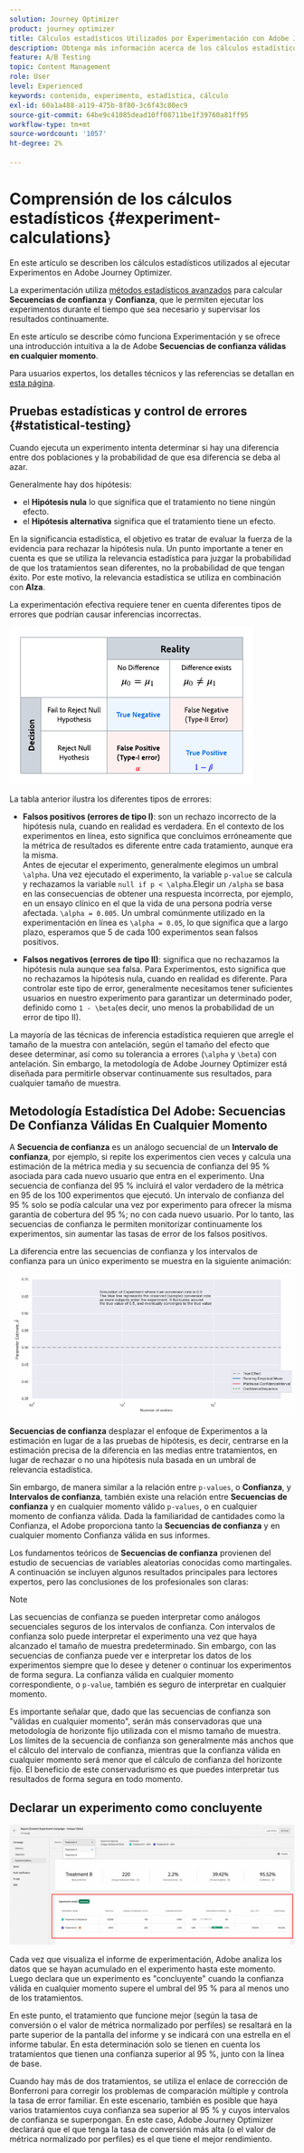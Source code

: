 ```yaml
---
solution: Journey Optimizer
product: journey optimizer
title: Cálculos estadísticos Utilizados por Experimentación con Adobe Journey Optimizer
description: Obtenga más información acerca de los cálculos estadísticos utilizados al ejecutar experimentos
feature: A/B Testing
topic: Content Management
role: User
level: Experienced
keywords: contenido, experimento, estadística, cálculo
exl-id: 60a1a488-a119-475b-8f80-3c6f43c80ec9
source-git-commit: 64be9c41085dead10ff08711be1f39760a81ff95
workflow-type: tm+mt
source-wordcount: '1057'
ht-degree: 2%

---
```


# Comprensión de los cálculos estadísticos {#experiment-calculations}

En este artículo se describen los cálculos estadísticos utilizados al ejecutar Experimentos en Adobe Journey Optimizer.

La experimentación utiliza [métodos estadísticos avanzados](../campaigns/assets/confidence_sequence_technical_details.pdf) para calcular **Secuencias de confianza** y **Confianza**, que le permiten ejecutar los experimentos durante el tiempo que sea necesario y supervisar los resultados continuamente.

En este artículo se describe cómo funciona Experimentación y se ofrece una introducción intuitiva a la de Adobe **Secuencias de confianza válidas en cualquier momento**.

Para usuarios expertos, los detalles técnicos y las referencias se detallan en [esta página](../campaigns/assets/confidence_sequence_technical_details.pdf).

## Pruebas estadísticas y control de errores {#statistical-testing}

Cuando ejecuta un experimento intenta determinar si hay una diferencia entre dos poblaciones y la probabilidad de que esa diferencia se deba al azar.

Generalmente hay dos hipótesis:

* el **Hipótesis nula** lo que significa que el tratamiento no tiene ningún efecto.
* el **Hipótesis alternativa** significa que el tratamiento tiene un efecto.

En la significancia estadística, el objetivo es tratar de evaluar la fuerza de la evidencia para rechazar la hipótesis nula. Un punto importante a tener en cuenta es que se utiliza la relevancia estadística para juzgar la probabilidad de que los tratamientos sean diferentes, no la probabilidad de que tengan éxito. Por este motivo, la relevancia estadística se utiliza en combinación con **Alza**.

La experimentación efectiva requiere tener en cuenta diferentes tipos de errores que podrían causar inferencias incorrectas.

![](assets/technote_1.png)

La tabla anterior ilustra los diferentes tipos de errores:

* **Falsos positivos (errores de tipo I)**: son un rechazo incorrecto de la hipótesis nula, cuando en realidad es verdadera. En el contexto de los experimentos en línea, esto significa que concluimos erróneamente que la métrica de resultados es diferente entre cada tratamiento, aunque era la misma.
  </br>Antes de ejecutar el experimento, generalmente elegimos un umbral `\alpha`. Una vez ejecutado el experimento, la variable `p-value` se calcula y rechazamos la variable `null if p < \alpha`.Elegir un `/alpha` se basa en las consecuencias de obtener una respuesta incorrecta, por ejemplo, en un ensayo clínico en el que la vida de una persona podría verse afectada. `\alpha = 0.005`. Un umbral comúnmente utilizado en la experimentación en línea es `\alpha = 0.05`, lo que significa que a largo plazo, esperamos que 5 de cada 100 experimentos sean falsos positivos.

* **Falsos negativos (errores de tipo II)**: significa que no rechazamos la hipótesis nula aunque sea falsa. Para Experimentos, esto significa que no rechazamos la hipótesis nula, cuando en realidad es diferente. Para controlar este tipo de error, generalmente necesitamos tener suficientes usuarios en nuestro experimento para garantizar un determinado poder, definido como `1 - \beta`(es decir, uno menos la probabilidad de un error de tipo II).

La mayoría de las técnicas de inferencia estadística requieren que arregle el tamaño de la muestra con antelación, según el tamaño del efecto que desee determinar, así como su tolerancia a errores (`\alpha` y `\beta`) con antelación. Sin embargo, la metodología de Adobe Journey Optimizer está diseñada para permitirle observar continuamente sus resultados, para cualquier tamaño de muestra.

## Metodología Estadística Del Adobe: Secuencias De Confianza Válidas En Cualquier Momento

A **Secuencia de confianza** es un análogo secuencial de un **Intervalo de confianza**, por ejemplo, si repite los experimentos cien veces y calcula una estimación de la métrica media y su secuencia de confianza del 95 % asociada para cada nuevo usuario que entra en el experimento. Una secuencia de confianza del 95 % incluirá el valor verdadero de la métrica en 95 de los 100 experimentos que ejecutó. Un intervalo de confianza del 95 % solo se podía calcular una vez por experimento para ofrecer la misma garantía de cobertura del 95 %; no con cada nuevo usuario. Por lo tanto, las secuencias de confianza le permiten monitorizar continuamente los experimentos, sin aumentar las tasas de error de los falsos positivos.

La diferencia entre las secuencias de confianza y los intervalos de confianza para un único experimento se muestra en la siguiente animación:

![](assets/technote_2.gif)

**Secuencias de confianza** desplazar el enfoque de Experimentos a la estimación en lugar de a las pruebas de hipótesis, es decir, centrarse en la estimación precisa de la diferencia en las medias entre tratamientos, en lugar de rechazar o no una hipótesis nula basada en un umbral de relevancia estadística.

Sin embargo, de manera similar a la relación entre `p-values`, o **Confianza**, y **Intervalos de confianza**, también existe una relación entre **Secuencias de confianza** y en cualquier momento válido `p-values`, o en cualquier momento de confianza válida. Dada la familiaridad de cantidades como la Confianza, el Adobe proporciona tanto la **Secuencias de confianza** y en cualquier momento Confianza válida en sus informes.

Los fundamentos teóricos de **Secuencias de confianza** provienen del estudio de secuencias de variables aleatorias conocidas como martingales. A continuación se incluyen algunos resultados principales para lectores expertos, pero las conclusiones de los profesionales son claras:

>[!NOTE]
>
>Las secuencias de confianza se pueden interpretar como análogos secuenciales seguros de los intervalos de confianza. Con intervalos de confianza solo puede interpretar el experimento una vez que haya alcanzado el tamaño de muestra predeterminado. Sin embargo, con las secuencias de confianza puede ver e interpretar los datos de los experimentos siempre que lo desee y detener o continuar los experimentos de forma segura. La confianza válida en cualquier momento correspondiente, o `p-value`, también es seguro de interpretar en cualquier momento.

Es importante señalar que, dado que las secuencias de confianza son &quot;válidas en cualquier momento&quot;, serán más conservadoras que una metodología de horizonte fijo utilizada con el mismo tamaño de muestra. Los límites de la secuencia de confianza son generalmente más anchos que el cálculo del intervalo de confianza, mientras que la confianza válida en cualquier momento será menor que el cálculo de confianza del horizonte fijo. El beneficio de este conservadurismo es que puedes interpretar tus resultados de forma segura en todo momento.

## Declarar un experimento como concluyente

![](assets/experimentation_report_2.png)

Cada vez que visualiza el informe de experimentación, Adobe analiza los datos que se hayan acumulado en el experimento hasta este momento. Luego declara que un experimento es &quot;concluyente&quot; cuando la confianza válida en cualquier momento supere el umbral del 95 % para al menos uno de los tratamientos.

En este punto, el tratamiento que funcione mejor (según la tasa de conversión o el valor de métrica normalizado por perfiles) se resaltará en la parte superior de la pantalla del informe y se indicará con una estrella en el informe tabular. En esta determinación solo se tienen en cuenta los tratamientos que tienen una confianza superior al 95 %, junto con la línea de base.

Cuando hay más de dos tratamientos, se utiliza el enlace de corrección de Bonferroni para corregir los problemas de comparación múltiple y controla la tasa de error familiar. En este escenario, también es posible que haya varios tratamientos cuya confianza sea superior al 95 % y cuyos intervalos de confianza se superpongan. En este caso, Adobe Journey Optimizer declarará que el que tenga la tasa de conversión más alta (o el valor de métrica normalizado por perfiles) es el que tiene el mejor rendimiento.
